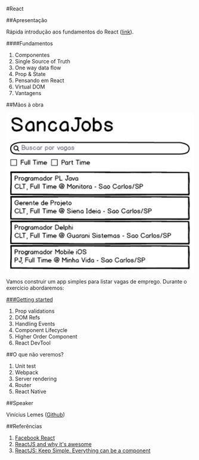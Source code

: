 #React

##Apresentação

Rápida introdução aos fundamentos do React ([link](https://docs.google.com/presentation/d/1LIq_z2OTSzRI5oI1Gr3-lSw9j0PmFeDQWlZ_bGYtXAE/edit?usp=sharing)).

####Fundamentos

 1. Componentes
 2. Single Source of Truth
 3. One way data flow
 4. Prop & State
 5. Pensando em React
 6. Virtual DOM
 7. Vantagens

##Mãos à obra

![sanca-jobs-mockup](./sanca-jobs-mockup.png)

Vamos construir um app simples para listar vagas de emprego. Durante o exercício abordaremos:

[###Getting started](./GET-STARTED.md)

 1. Prop validations
 2. DOM Refs
 3. Handling Events
 4. Component Lifecycle
 5. Higher Order Component
 6. React DevTool

##O que não veremos?

 1. Unit test
 2. Webpack
 3. Server rendering
 4. Router
 5. React Native

##Speaker

Vinícius Lemes ([Github](http://github.com/lemes))

##Referências

 1. [Facebook React](https://facebook.github.io/react/)
 2. [ReactJS and why it's awesome](http://www.slideshare.net/AndrewHull/react-js-and-why-its-awesome)
 2. [ReactJS: Keep Simple. Everything can be a component](https://speakerdeck.com/pedronauck/reactjs-keep-simple-everything-can-be-a-component)
